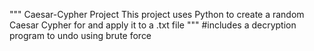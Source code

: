 """
Caesar-Cypher Project
This project uses Python to create a random Caesar Cypher for and apply it to a .txt file
"""
#includes a decryption program to undo using brute force
